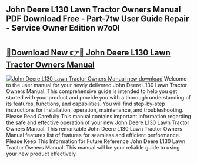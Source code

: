 ## John Deere L130 Lawn Tractor Owners Manual PDF Download Free - Part-7tw User Guide Repair - Service Owner Edition w7o0l

# <h2><a href="http://bc92408.oget.top/?id=John+Deere+L130+Lawn+Tractor+Owners+Manual">🔗Download New 👉🔴 John Deere L130 Lawn Tractor Owners Manual</a></h2>

[![John Deere L130 Lawn Tractor Owners Manual new download](https://i.imgur.com/5g1atiW.png)](http://bc92408.oget.top/?id=John+Deere+L130+Lawn+Tractor+Owners+Manual)
Welcome to the user manual for your newly delivered John Deere L130 Lawn Tractor Owners Manual. This comprehensive guide is intended to help you get started with your product and provide you with a thorough understanding of its features, functions, and capabilities. You will find step-by-step instructions for installation, operation, maintenance, and troubleshooting. Please Read Carefully This manual contains important information regarding the safe and effective operation of your new John Deere L130 Lawn Tractor Owners Manual. This remarkable John Deere L130 Lawn Tractor Owners Manual features list of features for seamless and efficient performance. Please Keep This Information for Future Reference John Deere L130 Lawn Tractor Owners Manual. This manual will be your reliable guide to using your new product effectively.

